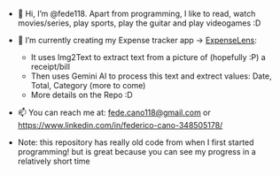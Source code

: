 - 👋 Hi, I’m @fede118.
  Apart from programming, I like to read, watch movies/series, play sports, play the guitar and play videogames :D

- 🌱 I’m currently creating my Expense tracker app -> [ExpenseLens](https://github.com/fede118/ExpenseLens):
  - It uses Img2Text to extract text from a picture of (hopefully :P) a receipt/bill
  - Then uses Gemini AI to process this text and extrect values: Date, Total, Category (more to come)
  - More details on the Repo :D

- 📫 You can reach me at: fede.cano118@gmail.com or https://www.linkedin.com/in/federico-cano-348505178/


- Note: this repository has really old code from when I first started programming! but is great because you can see my progress in a relatively short time

<!---
fede118/fede118 is a ✨ special ✨ repository because its `README.md` (this file) appears on your GitHub profile.
You can click the Preview link to take a look at your changes.
--->
